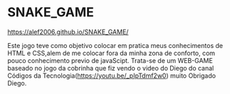 # SNAKE_GAME

https://alef2006.github.io/SNAKE_GAME/

Este jogo teve como objetivo colocar em pratica meus conhecimentos de HTML e CSS,alem de me colocar fora da minha zona de conforto,
com pouco conhecimento previo de javaScipt.
 Trata-se de um WEB-GAME baseado no jogo da cobrinha que fiz vendo o video do Diego do canal Códigos da Tecnologia(https://youtu.be/_pIpTdmf2w0) muito Obrigado Diego.
